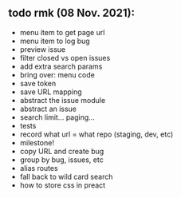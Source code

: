 ## todo rmk (08 Nov. 2021):
  - menu item to get page url
  - menu item to log bug
  - preview issue
  - filter closed vs open issues
  - add extra search params
  - bring over: menu code
  - save token
 - save URL mapping
 - abstract the issue module
 - abstract an issue
 - search limit... paging...
 - tests
 - record what url = what repo (staging, dev, etc)
 - milestone!
 - copy URL and create bug
 - group by bug, issues, etc
 - alias routes
 - fall back to wild card search
 - how to store css in preact
